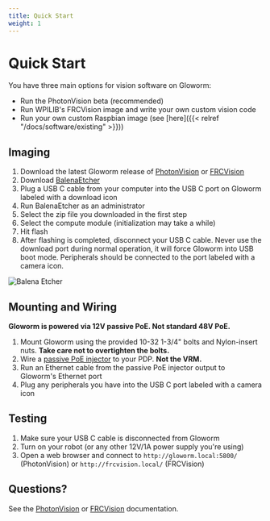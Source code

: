 ```yaml
---
title: Quick Start
weight: 1
---
```



# Quick Start

You have three main options for vision software on Gloworm:

* Run the PhotonVision beta (recommended)
* Run WPILIB's FRCVision image and write your own custom vision code
* Run your own custom Raspbian image (see [here]({{< relref "/docs/software/existing" >}}))

## Imaging

1. Download the latest Gloworm release of [PhotonVision](https://github.com/gloworm-vision/pi-gen/releases) or [FRCVision](https://github.com/gloworm-vision/gloworm-pi-gen/releases)
2. Download [BalenaEtcher](https://www.balena.io/etcher/)
3. Plug a USB C cable from your computer into the USB C port on Gloworm labeled with a download icon
4. Run BalenaEtcher as an administrator
5. Select the zip file you downloaded in the first step
6. Select the compute module (initialization may take a while)
7. Hit flash
8. After flashing is completed, disconnect your USB C cable. Never use the download port during normal operation, it will force Gloworm into USB boot mode. Peripherals should be connected to the port labeled with a camera icon.

![Balena Etcher](/balenaEtcher.png)

## Mounting and Wiring

**Gloworm is powered via 12V passive PoE. **Not** standard 48V PoE.**

1. Mount Gloworm using the provided 10-32 1-3/4" bolts and Nylon-insert nuts. **Take care not to overtighten the bolts.**
2. Wire a [passive PoE injector](https://www.revrobotics.com/rev-11-1210/) to your PDP. **Not the VRM.**
3. Run an Ethernet cable from the passive PoE injector output to Gloworm's Ethernet port
4. Plug any peripherals you have into the USB C port labeled with a camera icon

## Testing

1. Make sure your USB C cable is disconnected from Gloworm
2. Turn on your robot (or any other 12V/1A power supply you're using)
3. Open a web browser and connect to `http://gloworm.local:5800/` (PhotonVision) or `http://frcvision.local/` (FRCVision)

## Questions?

See the [PhotonVision](https://docs.photonvision.org/en/latest/) or [FRCVision](https://docs.wpilib.org/en/stable/docs/software/vision-processing/raspberry-pi/the-raspberry-pi-frc-console.html) documentation.